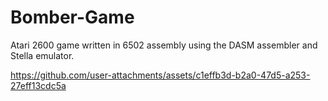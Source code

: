 # Bomber-Game
Atari 2600 game written in 6502 assembly using the DASM assembler and Stella emulator.


https://github.com/user-attachments/assets/c1effb3d-b2a0-47d5-a253-27eff13cdc5a

